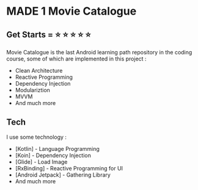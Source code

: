 # MADE 1 Movie Catalogue

## Get Starts = :star: :star: :star: :star: :star:

Movie Catalogue is the last Android learning path repository in the coding course, some of which are implemented in this project :
- Clean Architecture
- Reactive Programming
- Dependency Injection
- Modulariztion
- MVVM
- And much more

## Tech

I use some technology :

- [Kotlin] - Language Programming
- [Koin] - Dependency Injection
- [Glide] - Load Image
- [RxBinding] - Reactive Programming for UI
- [Android Jetpack] - Gathering Library
- And much more
